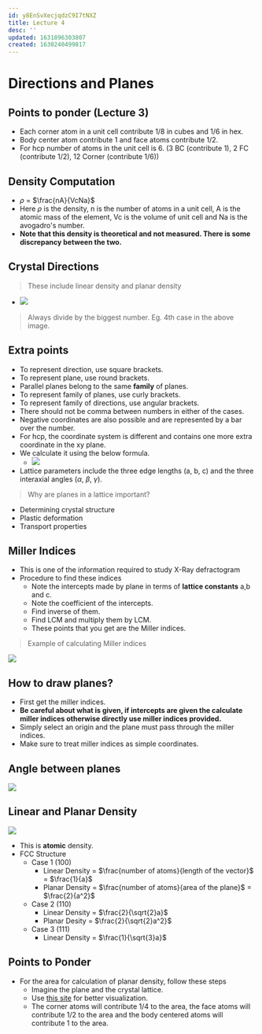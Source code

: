 ```yaml
---
id: y8EnSvXecjqdzC9I7tNXZ
title: Lecture 4
desc: ''
updated: 1631896303807
created: 1630240499817
---
```



# Directions and Planes

## Points to ponder (**Lecture 3**)
* Each corner atom in a unit cell contribute 1/8 in cubes and 1/6 in hex.
* Body center atom contribute 1 and face atoms contribute 1/2.
* For hcp number of atoms in the unit cell is 6. (3 BC (contribute 1), 2 FC (contribute 1/2), 12 Corner (contribute 1/6))

## Density Computation
* $\rho$ = $\frac{nA}{VcNa}$
* Here $\rho$ is the density, n is the number of atoms in a unit cell, A is the atomic mass of the element, Vc is the volume of unit cell and Na is the avogadro's number.
* **Note that this density is theoretical and not measured. There is some discrepancy between the two.**

## Crystal Directions
> These include linear density and planar density

* ![](/assets/images/2021-08-29-18-16-42.png)

> Always divide by the biggest number. Eg. 4th case in the above image.

## Extra points
* To represent direction, use square brackets.
* To represent plane, use round brackets.
* Parallel planes belong to the same **family** of planes.
* To represent family of planes, use curly brackets.
* To represent family of directions, use angular brackets.
* There should not be comma between numbers in either of the cases.
* Negative coordinates are also possible and are represented by a bar over the number.
* For hcp, the coordinate system is different and contains one more extra coordinate in the xy plane.
* We calculate it using the below formula.
    * ![](/assets/images/2021-09-17-21-44-05.png)
* Lattice parameters include the three edge lengths (a, b, c) and the three interaxial angles ($\alpha$, $\beta$, $\gamma$).


> Why are planes in a lattice important?
* Determining crystal structure
* Plastic deformation
* Transport properties

## Miller Indices
* This is one of the information required to study X-Ray defractogram
* Procedure to find these indices
    * Note the intercepts made by plane in terms of **lattice constants** a,b and c.
    * Note the coefficient of the intercepts.
    * Find inverse of them.
    * Find LCM and multiply them by LCM.
    * These points that you get are the Miller indices.

> Example of calculating Miller indices

![](/assets/images/2021-08-29-18-27-28.png)

## How to draw planes?
* First get the miller indices.
* **Be careful about what is given, if intercepts are given the  calculate miller indices otherwise directly use miller indices provided.**
* Simply select an origin and the plane must pass through the miller indices.
* Make sure to treat miller indices as simple coordinates.

## Angle between planes
![](/assets/images/2021-08-29-18-43-28.png)

## Linear and Planar Density
![](/assets/images/2021-08-29-18-45-11.png)

* This is **atomic** density.
* FCC Structure
    * Case 1 (100)
        * Linear Density = $\frac{number of atoms}{length of the vector}$ = $\frac{1}{a}$
        * Planar Density = $\frac{number of atoms}{area of the plane}$ = $\frac{2}{a^2}$
    * Case 2 (110)
        * Linear Density = $\frac{2}{\sqrt{2}a}$
        * Planar Desity = $\frac{2}{\sqrt{2}a^2}$
    * Case 3 (111)
        * Linear Density = $\frac{1}{\sqrt{3}a}$

## Points to Ponder
* For the area for calculation of planar density, follow these steps
    * Imagine the plane and the crystal lattice.
    * Use [this site](http://calistry.org/calculate/latticePlanesMillerIndices) for better visualization.
    * The corner atoms will contribute 1/4 to the area, the face atoms will contribute 1/2 to the area and the body centered atoms will contribute 1 to the area.

